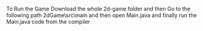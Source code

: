 To Run the Game Download the whole 2d-game folder and then Go to the following path 2dGame\src\main and then open Main.java and finally run the Main.java code from the compiler

